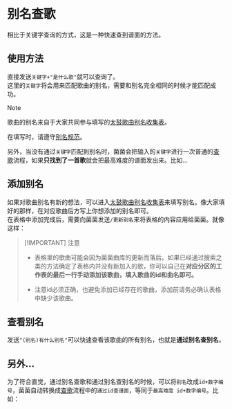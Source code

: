 <script>
import Chatbox from '/components/messager.vue'
export default {
  components: {
    Chatbox,
  },
  data() {
    return {
      chatMessages1: [
        { sender: 'me', text: '百花缭乱是什么歌' },
        { sender: 'other', text:`你找的是不是：鬼 id764
【百花繚乱】
收录平台： （省略）
所在分区：ナムコオリジナル
难度：★×8
BPM: 148
“谱面会分歧哦！”
国行街机已收录！
汉化曲名：【百花缭乱】`, image:'../search_3.png' },
      ],
      chatMessages2: [
        { sender: 'me', text: '/更新别名' },
        { sender: 'other', text:`更新中，稍等！` },
        { sender: 'other', text:`更新完成` },
      ],
      chatMessages3: [
        { sender: 'me', text: '百花缭乱有什么别名' },
        { sender: 'other', text:`这首歌是【百花繚乱】，它有以下这些别名：
百花
分歧
画龙点睛系列
画龙系列
武斗
国行待机音乐

如果末尾有里谱的标注在查歌时请忽略。` }
      ],
      chatMessages4: [
        { sender: 'me', text: 'id764是什么歌' },
        { sender: 'other', text:`你找的是不是：鬼 id764
【百花繚乱】
收录平台： （省略）
所在分区：ナムコオリジナル
难度：★×8
BPM: 148
“谱面会分歧哦！”
国行街机已收录！
汉化曲名：【百花缭乱】`, image:'../search_3.png' },],
chatMessages5: [
        { sender: 'me', text: 'dofad是什么歌' },
        { sender: 'other', text:`你找的是不是：里 id1609
【Re：End of a Dream
        --uma vs. モリモリあつし】
        (以下省略)`, image:'../无语.jpg' },]
    };
  },
};
</script>


# 别名查歌
相比于关键字查询的方式，这是一种快速查到谱面的方法。  

## 使用方法
直接发送`关键字+"是什么歌"`就可以查询了。  
这里的`关键字`将会用来匹配歌曲的别名，需要和别名完全相同的时候才能匹配成功。
> [!NOTE]
> 歌曲的别名来自于大家共同参与填写的[太鼓歌曲别名收集表](https://www.kdocs.cn/l/cauSVZId2ohu)。
>
> 在填写时，请遵守[别名规范](../taiko/alia-search-requirement.md)。

<Chatbox :messages="chatMessages1" 
myAvatar='../avatar_neko.png' 
otherAvatar="../avatar_kinoko.png" />

另外，当没有通过`关键字`匹配到别名时，菌菌会把输入的`关键字`进行一次普通的[查歌](../taiko/search.md)流程，如果**只找到了一首歌**就会把最高难度的谱面发出来。比如...
<Chatbox :messages="chatMessages5" 
myAvatar='../avatar_neko.png' 
otherAvatar="../avatar_kinoko.png" />

## 添加别名
如果对歌曲别名有新的想法，可以进入[太鼓歌曲别名收集表](https://www.kdocs.cn/l/cauSVZId2ohu)来填写别名。像大家填好的那样，在对应歌曲后方写上你想添加的别名即可。  
在表格中添加完成后，需要向菌菌发送`/更新别名`来将表格的内容应用给菌菌。就像这样：

<Chatbox :messages="chatMessages2" 
myAvatar='../avatar_neko.png' 
otherAvatar="../avatar_kinoko.png" />

> [!IMPORTANT] 注意
> - 表格里的歌曲可能会因为菌菌曲库的更新而落后。如果已经通过搜索之类的方法确定了表格内并没有新加入的歌，你可以自己在**对应分区的工作表的最后一行手动添加该歌曲，填入歌曲的id和曲名即可。**
> 
> - 注意id必须正确，也避免添加已经存在的歌曲，添加前请务必确认表格中缺少该歌曲。


## 查看别名
发送`"(别名)有什么别名"`可以快速查看该歌曲的所有别名，也就是**通过别名查别名**。
<Chatbox :messages="chatMessages3" 
myAvatar='../avatar_neko.png' 
otherAvatar="../avatar_kinoko.png" />

## 另外...
为了符合直觉，通过别名查歌和通过别名查别名的时候，可以将`别名`改成`id+数字编号`，菌菌自动转换成[查歌](../taiko/search.md)流程中的`通过id查谱面`，等同于`最高难度 id+数字编号`。比如：
<Chatbox :messages="chatMessages4" 
myAvatar='../avatar_neko.png' 
otherAvatar="../avatar_kinoko.png" />